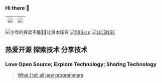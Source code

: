 ### Hi there 👋

| <img align="center" src="https://github-readme-stats.vercel.app/api?username=xiaohaoo&count_private=true&show_icons=true&icon_color=0366d6&text_color=24292e&bg_color=ffffff&hide_title=true&theme=buefy&hide_border=true" /> | <img align="center" src="https://github-readme-stats.vercel.app/api/top-langs/?username=xiaohaoo&theme=buefy&&repo=xiaohaoo.github.io&layout=compact&hide_border=true" /> |
|-------------------------------------------------------------------------------------------------------------------------------------------------------------------------------------------------------------------------------|---------------------------------------------------------------------------------------------------------------------------------------------------------------------------|

![少年的脊梁不能🙅‍♂️让资本压弯](https://visitor-badge.glitch.me/badge?page_id=xiaohaoo&right_color=green)
[![996.icu](https://img.shields.io/badge/link-996.icu-red.svg)](https://996.icu)
[![LICENSE](https://img.shields.io/badge/license-Anti%20996-blue.svg)](https://github.com/996icu/996.ICU/blob/master/LICENSE)

## 热爱开源 探索技术 分享技术

### Love Open Source; Explore Technology; Sharing Technology

> [What I tell all new programmers](https://josephg.com/blog/what-i-tell-all-new-programmers/)
